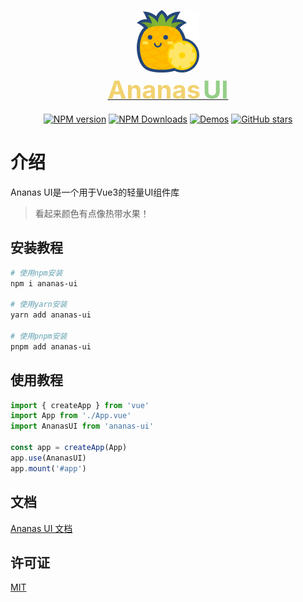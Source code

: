 <p align="center">
<img src="/src/ananas_logo.png" alt="" width="100" height="100">
<br/>
<a href="https://zjxzjw.github.io/Ananas-UI/#/ananas">
  <span style="font-size: 40px; font-weight: bold; color: #f1d270;">Ananas</span>
  <span style="font-size: 40px; font-weight: bold; color: #95cf88">UI</span>
</a>
</p>

<p align="center">
<a href="https://www.npmjs.com/package/ananas-ui" target="__blank"><img src="https://img.shields.io/npm/v/ananas-ui?color=a1b858&label=" alt="NPM version"></a>
<a href="https://www.npmjs.com/package/ananas-ui" target="__blank"><img alt="NPM Downloads" src="https://img.shields.io/npm/dm/ananas-ui?color=50a36f&label="></a>
<a href="https://zjxzjw.github.io/Ananas-UI/" target="__blank"><img src="https://img.shields.io/static/v1?label=&message=demo&color=1e8a7a" alt="Demos"></a>
<a href="https://github.com/zjxzjw/Ananas-UI" target="__blank"><img alt="GitHub stars" src="https://img.shields.io/github/stars/zjxzjw/Ananas-UI?style=social"></a>
</p>

# 介绍

Ananas UI是一个用于Vue3的轻量UI组件库

> 看起来颜色有点像热带水果！

## 安装教程

```bash
# 使用npm安装
npm i ananas-ui

# 使用yarn安装
yarn add ananas-ui

# 使用pnpm安装
pnpm add ananas-ui
```

## 使用教程

```javascript
import { createApp } from 'vue'
import App from './App.vue'
import AnanasUI from 'ananas-ui'

const app = createApp(App)
app.use(AnanasUI)
app.mount('#app')
```

## 文档

[Ananas UI 文档](https://zjxzjw.github.io/Ananas-UI/#/ananas)

## 许可证

[MIT](./LICENSE)

